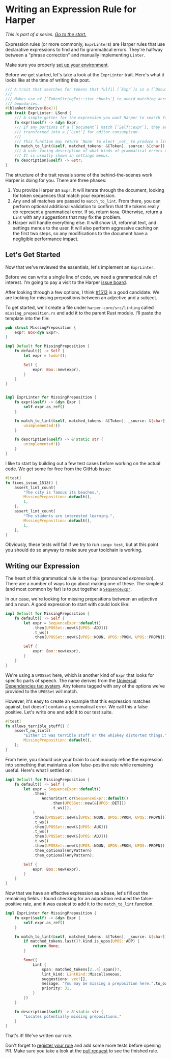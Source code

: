 # Writing an Expression Rule for Harper

_This is part of a series.
[Go to the start.](./writing_a_grammatical_rule_for_harper)_

Expression rules (or more commonly, `ExprLinter`s) are Harper rules that use declarative expressions to find and fix grammatical errors.
They're halfway between a "phrase correction" and manually implementing `Linter`.

Make sure you properly [set up your environment](https://writewithharper.com/docs/contributors/environment).

Before we get started, let's take a look at the `ExprLinter` trait.
Here's what it looks like at the time of writing this post.

```rust
/// A trait that searches for tokens that fulfil [`Expr`]s in a [`Document`].
///
/// Makes use of [`TokenStringExt::iter_chunks`] to avoid matching across sentence or clause
/// boundaries.
#[blanket(derive(Box))]
pub trait ExprLinter: LSend {
    /// A simple getter for the expression you want Harper to search for.
    fn expr(&self) -> &dyn Expr;
    /// If any portions of a [`Document`] match [`Self::expr`], they are passed through [`ExprLinter::match_to_lint`] to be
    /// transformed into a [`Lint`] for editor consumption.
    ///
    /// This function may return `None` to elect _not_ to produce a lint.
    fn match_to_lint(&self, matched_tokens: &[Token], source: &[char]) -> Option<Lint>;
    /// A user-facing description of what kinds of grammatical errors this rule looks for.
    /// It is usually shown in settings menus.
    fn description(&self) -> &str;
}
```

The structure of the trait reveals some of the behind-the-scenes work Harper is doing for you.
There are three phases:

1. You provide Harper an `Expr`.
   It will iterate through the document, looking for token sequences that match your expression.
2. Any and all matches are passed to `match_to_lint`.
   From there, you can perform optional additional validation to confirm that the tokens really do represent a grammatical error.
   If so, return `None`.
   Otherwise, return a `Lint` with any suggestions that may fix the problem.
3. Harper will handle everything else. It will show UI, reformat text, and settings menus to the user.
   It will also perform aggressive caching on the first two steps, so any modifications to the document have a negligible performance impact.

## Let's Get Started

Now that we've reviewed the essentials, let's implement an `ExprLinter`.

Before we can write a single line of code, we need a grammatical rule of interest.
I'm going to pay a visit to the Harper [issue board](https://github.com/Automattic/harper/issues?q=is%3Aissue%20state%3Aopen%20label%3Aenhancement%20label%3Aharper-core%20label%3Alinting).

After looking through a few options, I think [#1513](https://github.com/Automattic/harper/issues/1513) is a good candidate.
We are looking for missing prepositions between an adjective and a subject.

To get started, we'll create a file under `harper-core/src/linting` called `missing_preposition.rs` and add it to the parent Rust module.
I'll paste the template into the file:

```rust
pub struct MissingPreposition {
    expr: Box<dyn Expr>,
}

impl Default for MissingPreposition {
    fn default() -> Self {
        let expr = todo!();

        Self {
            expr: Box::new(expr),
        }
    }
}


impl ExprLinter for MissingPreposition {
    fn expr(&self) -> &dyn Expr {
        self.expr.as_ref()
    }

    fn match_to_lint(&self, matched_tokens: &[Token], _source: &[char]) -> Option<Lint> {
        unimplemented!()
    }

    fn description(&self) -> &'static str {
        unimplemented!()
    }
}
```

I like to start by building out a few test cases before working on the actual code.
We get some for free from the GitHub issue:

```rust
#[test]
fn fixes_issue_1513() {
    assert_lint_count(
        "The city is famous its beaches.",
        MissingPreposition::default(),
        1,
    );
    assert_lint_count(
        "The students are interested learning.",
        MissingPreposition::default(),
        1,
    );
}
```

Obviously, these tests will fail if we try to run `cargo test`, but at this point you should do so anyway to make sure your toolchain is working.

## Writing our Expression

The heart of this grammatical rule is the `Expr` (pronounced _expression_).
There are a number of ways to go about making one of these.
The simplest (and most common by far) is to put together a [`SequenceExpr`](https://docs.rs/harper-core/latest/harper_core/expr/struct.SequenceExpr.html).

In our case, we're looking for missing prepositions between an adjective and a noun.
A good expression to start with could look like:

```rust
impl Default for MissingPreposition {
    fn default() -> Self {
        let expr = SequenceExpr::default()
            .then(UPOSSet::new(&[UPOS::ADJ]))
            .t_ws()
            .then(UPOSSet::new(&[UPOS::NOUN, UPOS::PRON, UPOS::PROPN]));

        Self {
            expr: Box::new(expr),
        }
    }
}
```

We're using a `UPOSSet` here, which is another kind of `Expr` that looks for specific parts of speech.
The name derives from the [Universal Dependencies tag system](https://universaldependencies.org/u/pos/index.html).
Any tokens tagged with any of the options we've provided to the `UPOSSet` will match.

However, it's easy to create an example that this expression matches against, but doesn't contain a grammatical error.
We call this a false positive.
Let's write one and add it to our test suite.

```rust
#[test]
fn allows_terrible_stuff() {
    assert_no_lints(
        "Either it was terrible stuff or the whiskey distorted things.",
        MissingPreposition::default(),
    );
}
```

From here, you should use your brain to continuously refine the expression into something that
maintains a low false-positive rate while remaining useful.
Here's what I settled on:

```rust
impl Default for MissingPreposition {
    fn default() -> Self {
        let expr = SequenceExpr::default()
            .then(
                AnchorStart.or(SequenceExpr::default()
                    .then(UPOSSet::new(&[UPOS::DET]))
                    .t_ws()),
            )
            .then(UPOSSet::new(&[UPOS::NOUN, UPOS::PRON, UPOS::PROPN]))
            .t_ws()
            .then(UPOSSet::new(&[UPOS::AUX]))
            .t_ws()
            .then(UPOSSet::new(&[UPOS::ADJ]))
            .t_ws()
            .then(UPOSSet::new(&[UPOS::NOUN, UPOS::PRON, UPOS::PROPN]))
            .then_optional(AnyPattern)
            .then_optional(AnyPattern);

        Self {
            expr: Box::new(expr),
        }
    }
}
```

Now that we have an effective expression as a base, let's fill out the remaining fields.
I found checking for an adposition reduced the false-positive rate, and it was easiest to add it to the `match_to_lint` function.

```rust
impl ExprLinter for MissingPreposition {
    fn expr(&self) -> &dyn Expr {
        self.expr.as_ref()
    }

    fn match_to_lint(&self, matched_tokens: &[Token], _source: &[char]) -> Option<Lint> {
        if matched_tokens.last()?.kind.is_upos(UPOS::ADP) {
            return None;
        }

        Some({
            Lint {
                span: matched_tokens[2..4].span()?,
                lint_kind: LintKind::Miscellaneous,
                suggestions: vec![],
                message: "You may be missing a preposition here.".to_owned(),
                priority: 31,
            }
        })
    }

    fn description(&self) -> &'static str {
        "Locates potentially missing prepositions."
    }
}
```

That's it!
We've written our rule.

Don't forget to [register your rule](https://writewithharper.com/docs/contributors/author-a-rule#Register-Your-Rule) and add some more tests before opening PR.
Make sure you take a look at the [pull request](https://github.com/Automattic/harper/pull/1530) to see the finished rule.
